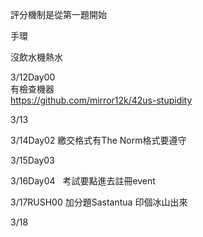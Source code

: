 
評分機制是從第一題開始  

手環

沒飲水機熱水 

3/12Day00  
有檢查機器  
https://github.com/mirror12k/42us-stupidity  

3/13


3/14Day02
繳交格式有The Norm格式要遵守

3/15Day03

3/16Day04  
考試要點進去註冊event

3/17RUSH00
加分題Sastantua 印個冰山出來

3/18
